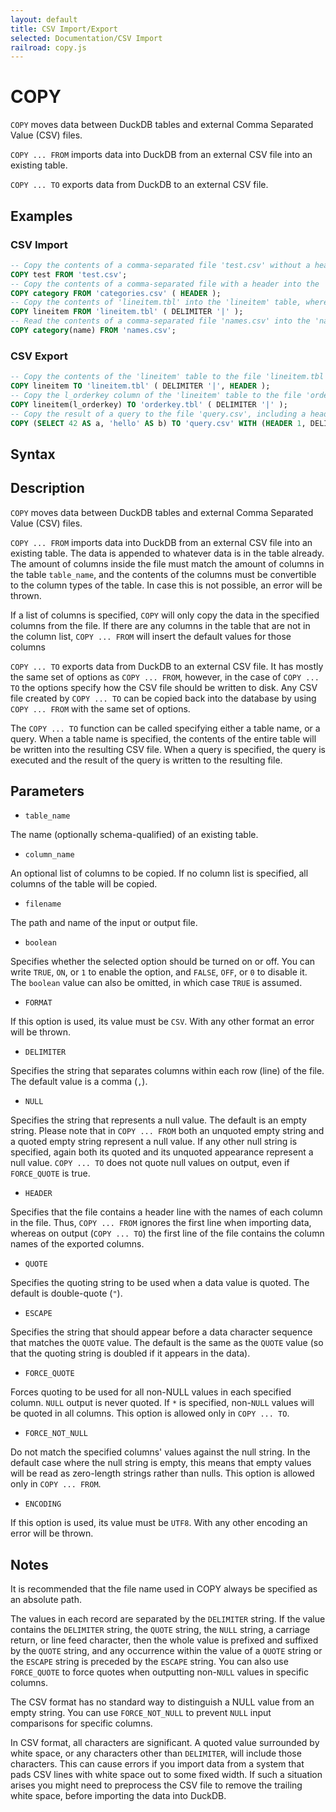 ```yaml
---
layout: default
title: CSV Import/Export
selected: Documentation/CSV Import
railroad: copy.js
---
```

# COPY
`COPY` moves data between DuckDB tables and external Comma Separated Value (CSV) files.

`COPY ... FROM` imports data into DuckDB from an external CSV file into an existing table.

`COPY ... TO` exports data from DuckDB to an external CSV file.

## Examples

### CSV Import

```sql
-- Copy the contents of a comma-separated file 'test.csv' without a header into the table 'test'
COPY test FROM 'test.csv';
-- Copy the contents of a comma-separated file with a header into the 'category' table
COPY category FROM 'categories.csv' ( HEADER );
-- Copy the contents of 'lineitem.tbl' into the 'lineitem' table, where the contents are delimited by a pipe character ('|')
COPY lineitem FROM 'lineitem.tbl' ( DELIMITER '|' );
-- Read the contents of a comma-separated file 'names.csv' into the 'name' column of the 'category' table. Any other columns of this table are filled with their default value.
COPY category(name) FROM 'names.csv';
```

### CSV Export

```sql
-- Copy the contents of the 'lineitem' table to the file 'lineitem.tbl', where the columns are delimited by a pipe character ('|'), including a header line.
COPY lineitem TO 'lineitem.tbl' ( DELIMITER '|', HEADER );
-- Copy the l_orderkey column of the 'lineitem' table to the file 'orderkey.tbl'
COPY lineitem(l_orderkey) TO 'orderkey.tbl' ( DELIMITER '|' );
-- Copy the result of a query to the file 'query.csv', including a header with column names
COPY (SELECT 42 AS a, 'hello' AS b) TO 'query.csv' WITH (HEADER 1, DELIMITER ',');
```

## Syntax
<div id="rrdiagram"></div>

## Description

`COPY` moves data between DuckDB tables and external Comma Separated Value (CSV) files.

`COPY ... FROM` imports data into DuckDB from an external CSV file into an existing table. The data is appended to whatever data is in the table already. The amount of columns inside the file must match the amount of columns in the table `table_name`, and the contents of the columns must be convertible to the column types of the table. In case this is not possible, an error will be thrown.

If a list of columns is specified, `COPY` will only copy the data in the specified columns from the file. If there are any columns in the table that are not in the column list, `COPY ... FROM` will insert the default values for those columns

`COPY ... TO` exports data from DuckDB to an external CSV file. It has mostly the same set of options as `COPY ... FROM`, however, in the case of `COPY ... TO` the options specify how the CSV file should be written to disk. Any CSV file created by `COPY ... TO` can be copied back into the database by using `COPY ... FROM` with the same set of options.

The `COPY ... TO` function can be called specifying either a table name, or a query. When a table name is specified, the contents of the entire table will be written into the resulting CSV file. When a query is specified, the query is executed and the result of the query is written to the resulting file.

## Parameters

* `table_name`

The name (optionally schema-qualified) of an existing table.

* `column_name`

An optional list of columns to be copied. If no column list is specified, all columns of the table will be copied.

* `filename`

The path and name of the input or output file.

* `boolean`

Specifies whether the selected option should be turned on or off. You can write `TRUE`, `ON`, or `1` to enable the option, and `FALSE`, `OFF`, or `0` to disable it. The `boolean` value can also be omitted, in which case `TRUE` is assumed.

* `FORMAT`

If this option is used, its value must be `CSV`. With any other format an error will be thrown.

* `DELIMITER`

Specifies the string that separates columns within each row (line) of the file. The default value is a comma (`,`).

* `NULL`

Specifies the string that represents a null value. The default is an empty string. Please note that in `COPY ... FROM` both an unquoted empty string and a quoted empty string represent a null value. If any other null string is specified, again both its quoted and its unquoted appearance represent a null value. `COPY ... TO` does not quote null values on output, even if `FORCE_QUOTE` is true.

* `HEADER`

Specifies that the file contains a header line with the names of each column in the file. Thus, `COPY ... FROM` ignores the first line when importing data, whereas on output (`COPY ... TO`) the first line of the file contains the column names of the exported columns.

* `QUOTE`

Specifies the quoting string to be used when a data value is quoted. The default is double-quote (`"`).

* `ESCAPE`

Specifies the string that should appear before a data character sequence that matches the `QUOTE` value. The default is the same as the `QUOTE` value (so that the quoting string is doubled if it appears in the data).

* `FORCE_QUOTE`

Forces quoting to be used for all non-NULL values in each specified column. `NULL` output is never quoted. If `*` is specified, non-`NULL` values will be quoted in all columns. This option is allowed only in `COPY ... TO`.

* `FORCE_NOT_NULL`

Do not match the specified columns' values against the null string. In the default case where the null string is empty, this means that empty values will be read as zero-length strings rather than nulls. This option is allowed only in `COPY ... FROM`.

* `ENCODING`

If this option is used, its value must be `UTF8`. With any other encoding an error will be thrown.

## Notes

It is recommended that the file name used in COPY always be specified as an absolute path.

The values in each record are separated by the `DELIMITER` string. If the value contains the `DELIMITER` string, the `QUOTE` string, the `NULL` string, a carriage return, or line feed character, then the whole value is prefixed and suffixed by the `QUOTE` string, and any occurrence within the value of a `QUOTE` string or the `ESCAPE` string is preceded by the `ESCAPE` string. You can also use `FORCE_QUOTE` to force quotes when outputting non-`NULL` values in specific columns.

The CSV format has no standard way to distinguish a NULL value from an empty string. You can use `FORCE_NOT_NULL` to prevent `NULL` input comparisons for specific columns.

In CSV format, all characters are significant. A quoted value surrounded by white space, or any characters other than `DELIMITER`, will include those characters. This can cause errors if you import data from a system that pads CSV lines with white space out to some fixed width. If such a situation arises you might need to preprocess the CSV file to remove the trailing white space, before importing the data into DuckDB.
